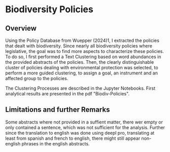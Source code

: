 # Biodiversity Policies
## Overview
Using the Policy Database from Wuepper (2024)1, I extracted the policies that dealt with biodiversity. Since nearly all biodiversity policies where legislative, the goal was to find more aspects to characterize these policies. To do so, I first performed a Text Clustering based on word abundances in the provided abstracts of the policies. 
Then, the clearly distinguishable cluster of policies dealing with environmental protection was selected, to perform a more guided clustering, to assign a goal, an instrument and an affected group to the policies.

The Clustering Processes are described in the Jupyter Notebooks. First analytical results are presented in the pdf "Biodiv-Policies".

## Limitations and further Remarks
Some abstracts where not provided in a suffient matter, there wer empty or only contained a sentence, which was not sufficient for the analysis. Further since the translation to english was done using deepl pro, translating at least from spanish and french to english, there might still appear non-english phrases in the english abstracts. 

